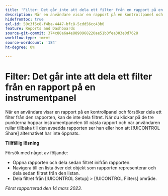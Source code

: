 ```yaml
---
title: 'Filter: Det går inte att dela ett filter från en rapport på en instrumentpanel'
description: När en användare visar en rapport på en kontrollpanel och försöker dela ett filter från den rapporten, kan de inte dela filtret. Om du klickar på de tre punkterna hoppar instrumentpanelen till nästa rapport och när användaren rullar tillbaka till den avsedda rapporten ser han eller hon att alternativet Dela inte har öppnats.
hidefromtoc: true
exl-id: 50c3f5c8-f4ba-4447-bfc8-5cdd56cc43b0
feature: Reports and Dashboards
source-git-commit: 374c88a6a4e8890968220ae51b3fea303e0d7628
workflow-type: tm+mt
source-wordcount: '184'
ht-degree: 0%

---
```


# Filter: Det går inte att dela ett filter från en rapport på en instrumentpanel

<!--Requested article: Valid issue, won't fix:-->

När en användare visar en rapport på en kontrollpanel och försöker dela ett filter från den rapporten, kan de inte dela filtret. När du klickar på de tre punkterna hoppar instrumentpanelen till nästa rapport och när användaren rullar tillbaka till den avsedda rapporten ser han eller hon att [!UICONTROL Share] alternativet har inte öppnats.

**Tillfällig lösning**

Försök med något av följande:

* Öppna rapporten och dela sedan filtret inifrån rapporten.
* Navigera till en lista över det objekt som rapporten representerar och dela sedan filtret från den listan.
* Dela filtret från [!UICONTROL Setup] > [!UICONTROL Filters] område.

_Först rapporterad den 14 mars 2023._
